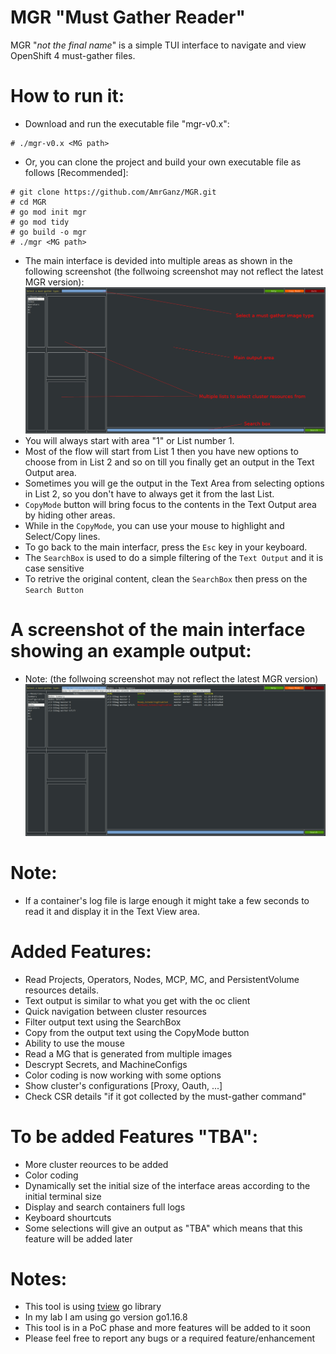 # MGR "Must Gather Reader" 
MGR "_not the final name_" is a simple TUI interface to navigate and view OpenShift 4 must-gather files.

# How to run it:
- Download and run the executable file "mgr-v0.x":
~~~
# ./mgr-v0.x <MG path>
~~~
- Or, you can clone the project and build your own executable file as follows [Recommended]:
~~~
# git clone https://github.com/AmrGanz/MGR.git
# cd MGR
# go mod init mgr
# go mod tidy
# go build -o mgr
# ./mgr <MG path>
~~~
- The main interface is devided into multiple areas as shown in the following screenshot (the follwoing screenshot may not reflect the latest MGR version):
![Alt text](https://github.com/AmrGanz/MGR/blob/main/InterfaceAreas.png?raw=true)
- You will always start with area "1" or List number 1.
- Most of the flow will start from List 1 then you have new options to choose from in List 2 and so on till you finally get an output in the Text Output area.
- Sometimes you will ge the output in the Text Area from selecting options in List 2, so you don't have to always get it from the last List.
- `CopyMode` button will bring focus to the contents in the Text Output area by hiding other areas.
- While in the `CopyMode`, you can use your mouse to highlight and Select/Copy lines.
- To go back to the main interfacr, press the `Esc` key in your keyboard.
- The `SearchBox` is used to do a simple filtering of the `Text Output` and it is case sensitive
- To retrive the original content, clean the `SearchBox` then press on the `Search Button`

# A screenshot of the main interface showing an example output:
- Note: (the follwoing screenshot may not reflect the latest MGR version)
![Alt text](https://github.com/AmrGanz/MGR/blob/main/MainInterface.jpeg?raw=true)

# Note:
- If a container's log file is large enough it might take a few seconds to read it and display it in the Text View area.

# Added Features:
- Read Projects, Operators, Nodes, MCP, MC, and PersistentVolume resources details.
- Text output is similar to what you get with the oc client
- Quick navigation between cluster resources
- Filter output text using the SearchBox
- Copy from the output text using the CopyMode button
- Ability to use the mouse
- Read a MG that is generated from multiple images
- Descrypt Secrets, and MachineConfigs
- Color coding is now working with some options
- Show cluster's configurations [Proxy, Oauth, ...]
- Check CSR details "if it got collected by the must-gather command"

# To be added Features "TBA":

- More cluster reources to be added
- Color coding
- Dynamically set the initial size of the interface areas according to the initial terminal size
- Display and search containers full logs
- Keyboard shourtcuts
- Some selections will give an output as "TBA" which means that this feature will be added later

# Notes:
- This tool is using [tview](https://github.com/rivo/tview) go library
- In my lab I am using go version go1.16.8
- This tool is in a PoC phase and more features will be added to it soon
- Please feel free to report any bugs or a required feature/enhancement
